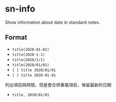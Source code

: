 # sn-info

Show information about date in standard notes.


## Format

- `title(2020-01-01)`
- `title(2020-1-1)`
- `title(2020/1/1)`
- `title(2020/01/01)`
- `[ ] title 2020/01/01`
- `[ ] title 2020-01-01`


列出項目與時間，但是會合併重複項目，保留最新的日期
- `title, 2020/01/01`

